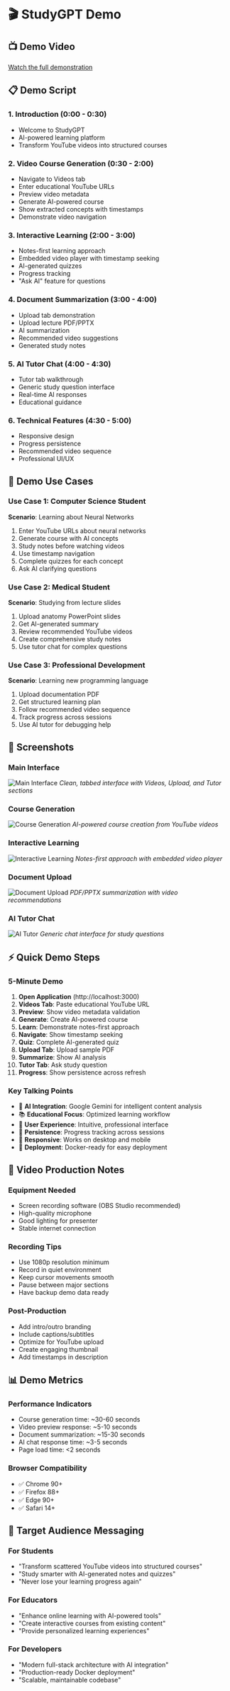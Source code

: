 # 🎬 StudyGPT Demo

## 📺 Demo Video
[Watch the full demonstration](youtu.be/placeholder)

## 📋 Demo Script

### 1. Introduction (0:00 - 0:30)
- Welcome to StudyGPT
- AI-powered learning platform
- Transform YouTube videos into structured courses

### 2. Video Course Generation (0:30 - 2:00)
- Navigate to Videos tab
- Enter educational YouTube URLs
- Preview video metadata
- Generate AI-powered course
- Show extracted concepts with timestamps
- Demonstrate video navigation

### 3. Interactive Learning (2:00 - 3:00)
- Notes-first learning approach
- Embedded video player with timestamp seeking
- AI-generated quizzes
- Progress tracking
- "Ask AI" feature for questions

### 4. Document Summarization (3:00 - 4:00)
- Upload tab demonstration
- Upload lecture PDF/PPTX
- AI summarization
- Recommended video suggestions
- Generated study notes

### 5. AI Tutor Chat (4:00 - 4:30)
- Tutor tab walkthrough
- Generic study question interface
- Real-time AI responses
- Educational guidance

### 6. Technical Features (4:30 - 5:00)
- Responsive design
- Progress persistence
- Recommended video sequence
- Professional UI/UX

## 🎯 Demo Use Cases

### Use Case 1: Computer Science Student
**Scenario**: Learning about Neural Networks
1. Enter YouTube URLs about neural networks
2. Generate course with AI concepts
3. Study notes before watching videos
4. Use timestamp navigation
5. Complete quizzes for each concept
6. Ask AI clarifying questions

### Use Case 2: Medical Student
**Scenario**: Studying from lecture slides
1. Upload anatomy PowerPoint slides
2. Get AI-generated summary
3. Review recommended YouTube videos
4. Create comprehensive study notes
5. Use tutor chat for complex questions

### Use Case 3: Professional Development
**Scenario**: Learning new programming language
1. Upload documentation PDF
2. Get structured learning plan
3. Follow recommended video sequence
4. Track progress across sessions
5. Use AI tutor for debugging help

## 📸 Screenshots

### Main Interface
![Main Interface](screenshots/main-interface.png)
*Clean, tabbed interface with Videos, Upload, and Tutor sections*

### Course Generation
![Course Generation](screenshots/course-generation.png)
*AI-powered course creation from YouTube videos*

### Interactive Learning
![Interactive Learning](screenshots/interactive-learning.png)
*Notes-first approach with embedded video player*

### Document Upload
![Document Upload](screenshots/document-upload.png)
*PDF/PPTX summarization with video recommendations*

### AI Tutor Chat
![AI Tutor](screenshots/ai-tutor.png)
*Generic chat interface for study questions*

## ⚡ Quick Demo Steps

### 5-Minute Demo
1. **Open Application** (http://localhost:3000)
2. **Videos Tab**: Paste educational YouTube URL
3. **Preview**: Show video metadata validation
4. **Generate**: Create AI-powered course
5. **Learn**: Demonstrate notes-first approach
6. **Navigate**: Show timestamp seeking
7. **Quiz**: Complete AI-generated quiz
8. **Upload Tab**: Upload sample PDF
9. **Summarize**: Show AI analysis
10. **Tutor Tab**: Ask study question
11. **Progress**: Show persistence across refresh

### Key Talking Points
- 🤖 **AI Integration**: Google Gemini for intelligent content analysis
- 📚 **Educational Focus**: Optimized learning workflow
- 🎯 **User Experience**: Intuitive, professional interface
- 🔄 **Persistence**: Progress tracking across sessions
- 📱 **Responsive**: Works on desktop and mobile
- 🐳 **Deployment**: Docker-ready for easy deployment

## 🎥 Video Production Notes

### Equipment Needed
- Screen recording software (OBS Studio recommended)
- High-quality microphone
- Good lighting for presenter
- Stable internet connection

### Recording Tips
- Use 1080p resolution minimum
- Record in quiet environment
- Keep cursor movements smooth
- Pause between major sections
- Have backup demo data ready

### Post-Production
- Add intro/outro branding
- Include captions/subtitles
- Optimize for YouTube upload
- Create engaging thumbnail
- Add timestamps in description

## 📊 Demo Metrics

### Performance Indicators
- Course generation time: ~30-60 seconds
- Video preview response: ~5-10 seconds
- Document summarization: ~15-30 seconds
- AI chat response time: ~3-5 seconds
- Page load time: <2 seconds

### Browser Compatibility
- ✅ Chrome 90+
- ✅ Firefox 88+
- ✅ Edge 90+
- ✅ Safari 14+

## 🎯 Target Audience Messaging

### For Students
- "Transform scattered YouTube videos into structured courses"
- "Study smarter with AI-generated notes and quizzes"
- "Never lose your learning progress again"

### For Educators
- "Enhance online learning with AI-powered tools"
- "Create interactive courses from existing content"
- "Provide personalized learning experiences"

### For Developers
- "Modern full-stack architecture with AI integration"
- "Production-ready Docker deployment"
- "Scalable, maintainable codebase"
